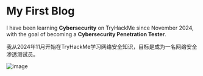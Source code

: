 # My First Blog

I have been learning **Cybersecurity** on TryHackMe since November 2024, with the goal of becoming a **Cybersecurity Penetration Tester**. 

我从2024年11月开始在TryHackMe学习网络安全知识，目标是成为一名网络安全渗透测试员。  

![image](https://github.com/user-attachments/assets/ceeca187-b884-46c2-b57f-94682246855e)
